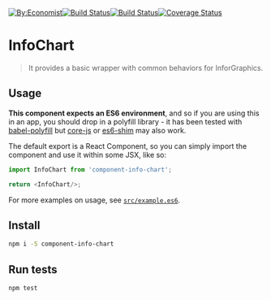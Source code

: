 [![By:Economist](
  https://img.shields.io/badge/By-Economist-e3120b.svg?style=flat-square
)](
  http://www.economist.com/
)[![Build Status](
  https://img.shields.io/npm/v/@economist%2Fcomponent-info-chart.svg?style=flat-square
)](
  https://www.npmjs.com/package/@economist%2Fcomponent-info-chart
)[![Build Status](
  https://img.shields.io/travis/economist-components/component-info-chart/master.svg?style=flat-square
)](
  https://travis-ci.org/economist-components/component-info-chart/branches
)[![Coverage Status](
  https://img.shields.io/coveralls/economist-components/component-info-chart/master.svg?style=flat-square
)](
  https://coveralls.io/github/economist-components/component-info-chart?branch=master
)

# InfoChart
> It provides a basic wrapper with common behaviors for InforGraphics.

## Usage

**This component expects an ES6 environment**, and so if you are using this in an app,
you should drop in a polyfill library - it has been tested with [babel-polyfill] but
[core-js] or [es6-shim] may also work.

[babel-polyfill]: https://babeljs.io/docs/usage/polyfill/
[core-js]: https://www.npmjs.com/package/core-js
[es6-shim]: https://www.npmjs.com/package/es6-shim

The default export is a React Component, so you can simply import the component and use
it within some JSX, like so:

```js
import InfoChart from 'component-info-chart';

return <InfoChart/>;
```

For more examples on usage, see [`src/example.es6`](./src/example.es6).

## Install

```bash
npm i -S component-info-chart
```

## Run tests

```bash
npm test
```
